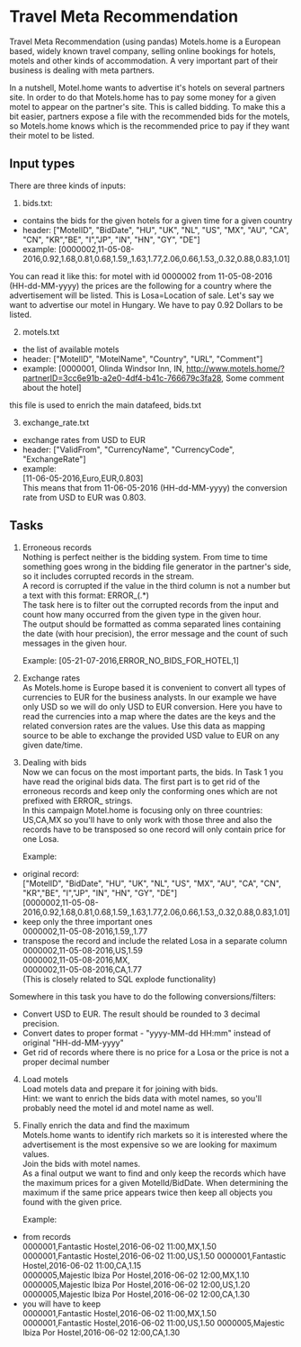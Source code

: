 # Travel Meta Recommendation
Travel Meta Recommendation (using pandas)
Motels.home is a European based, widely known travel company, selling online bookings for hotels, motels and other 
kinds of accommodation. A very important part of their business is dealing with meta partners.

In a nutshell, Motel.home wants to advertise it's hotels on several partners site. In order to do that Motels.home 
has to pay some money for a given motel to appear on the partner's site. This is called bidding.
To make this a bit easier, partners expose a file with the recommended bids for the motels, so Motels.home knows 
which is the recommended price to pay if they want their motel to be listed.

## Input types

There are three kinds of inputs:

1. bids.txt:
  - contains the bids for the given hotels for a given time for a given country
  - header: ["MotelID", "BidDate", "HU", "UK",  "NL", "US", "MX", "AU", "CA", "CN", "KR","BE", "I","JP", "IN", "HN", "GY", "DE"]
  - example: [0000002,11-05-08-2016,0.92,1.68,0.81,0.68,1.59,,1.63,1.77,2.06,0.66,1.53,,0.32,0.88,0.83,1.01]
  
   You can read it like this: for motel with id 0000002 from 11-05-08-2016 (HH-dd-MM-yyyy) the prices are the following for a country where the advertisement will be listed. This is Losa=Location of sale. 
   Let's say we want to advertise our motel in Hungary. We have to pay 0.92 Dollars to be listed.

2. motels.txt
  - the list of available motels
  - header: ["MotelID", "MotelName", "Country", "URL", "Comment"]
  - example: [0000001, Olinda Windsor Inn, IN, http://www.motels.home/?partnerID=3cc6e91b-a2e0-4df4-b41c-766679c3fa28, Some comment about the hotel]   
   
  this file is used to enrich the main datafeed, bids.txt

3. exchange_rate.txt 
  - exchange rates from USD to EUR
  - header: ["ValidFrom", "CurrencyName", "CurrencyCode", "ExchangeRate"]
  - example:   
   [11-06-05-2016,Euro,EUR,0.803]   
   This means that from 11-06-05-2016 (HH-dd-MM-yyyy) the conversion rate from USD to EUR was 0.803.


## Tasks

1. Erroneous records   
   Nothing is perfect neither is the bidding system. From time to time something goes wrong in the bidding file 
   generator in the partner's side, so it includes corrupted records in the stream.   
   A record is corrupted if the value in the third column is not a number but a text with this format: ERROR_(.*)   
   The task here is to filter out the corrupted records from the input and count how many occurred from the given type 
   in the given hour.   
   The output should be formatted as comma separated lines containing the date (with hour precision), the error message 
   and the count of such messages in the given hour.   
 
   Example: [05-21-07-2016,ERROR_NO_BIDS_FOR_HOTEL,1]

2. Exchange rates   
   As Motels.home is Europe based it is convenient to convert all types of currencies to EUR for the business analysts.
   In our example we have only USD so we will do only USD to EUR conversion. Here you have to read the currencies into 
   a map where the dates are the keys and the related conversion rates are the values. Use this data as mapping source 
   to be able to exchange the provided USD value to EUR on any given date/time.   

3. Dealing with bids   
   Now we can focus on the most important parts, the bids. In Task 1 you have read the original bids data. 
   The first part is to get rid of the erroneous records and keep only the conforming ones which are not prefixed 
   with ERROR_ strings.    
   In this campaign Motel.home is focusing only on three countries: US,CA,MX so you'll have to only work with those three 
   and also the records have to be transposed so one record will only contain price for one Losa.   

   Example:   
  - original record:   
   ["MotelID", "BidDate", "HU", "UK", "NL", "US", "MX", "AU", "CA", "CN", "KR","BE", "I","JP", "IN", "HN", "GY", "DE"]  
   [0000002,11-05-08-2016,0.92,1.68,0.81,0.68,1.59,,1.63,1.77,2.06,0.66,1.53,,0.32,0.88,0.83,1.01]   
  - keep only the three important ones   
  0000002,11-05-08-2016,1.59,,1.77
  - transpose the record and include the related Losa in a separate column   
  0000002,11-05-08-2016,US,1.59   
  0000002,11-05-08-2016,MX,   
  0000002,11-05-08-2016,CA,1.77   
  (This is closely related to SQL explode functionality)

   Somewhere in this task you have to do the following conversions/filters:
  - Convert USD to EUR. The result should be rounded to 3 decimal precision.
  - Convert dates to proper format - "yyyy-MM-dd HH:mm" instead of original "HH-dd-MM-yyyy"
  - Get rid of records where there is no price for a Losa or the price is not a proper decimal number

4. Load motels   
   Load motels data and prepare it for joining with bids.   
   Hint: we want to enrich the bids data with motel names, so you'll probably need the motel id and motel name as well.

5. Finally enrich the data and find the maximum   
   Motels.home wants to identify rich markets so it is interested where the advertisement is the most expensive 
   so we are looking for maximum values.   
   Join the bids with motel names.    
   As a final output we want to find and only keep the records which have the maximum prices for a given MotelId/BidDate.
   When determining the maximum if the same price appears twice then keep all objects you found with the given price.

   Example:   
  - from records   
  0000001,Fantastic Hostel,2016-06-02 11:00,MX,1.50   
  0000001,Fantastic Hostel,2016-06-02 11:00,US,1.50
  0000001,Fantastic Hostel,2016-06-02 11:00,CA,1.15   
  0000005,Majestic Ibiza Por Hostel,2016-06-02 12:00,MX,1.10   
  0000005,Majestic Ibiza Por Hostel,2016-06-02 12:00,US,1.20   
  0000005,Majestic Ibiza Por Hostel,2016-06-02 12:00,CA,1.30   
  - you will have to keep   
  0000001,Fantastic Hostel,2016-06-02 11:00,MX,1.50   
  0000001,Fantastic Hostel,2016-06-02 11:00,US,1.50
  0000005,Majestic Ibiza Por Hostel,2016-06-02 12:00,CA,1.30
